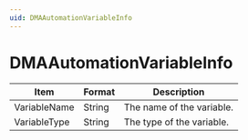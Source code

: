 ```yaml
---
uid: DMAAutomationVariableInfo
---
```


# DMAAutomationVariableInfo

| Item         | Format  | Description               |
|--------------|---------|---------------------------|
| VariableName | String  | The name of the variable. |
| VariableType | String  | The type of the variable. |
